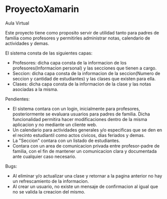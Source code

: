 # ProyectoXamarin

Aula Virtual

Este proyecto tiene como proposito servir de utilidad tanto para padres de familia como profesores y permitirles administrar notas, calendario de actividades y demas.

El sistema consta de las siguientes capas:
- Profesores: dicha capa consta de la informacion de los profesores(Informacion personal) y las secciones que tienen a cargo.
- Seccion: dicha capa consta de la informacion de la seccion(Numero de seccion y cantidad de estudiantes) y las clases que existen para ella.
- Clases: dicha capa consta de la informacion de la clase y las notas asociadas a la misma.

Pendientes:

- El sistema contara con un login, inicialmente para profesores, posteriormente se evaluara usuarios para padres de familia. Dicha funcionalidad permitira hacer modificaciones dentro de la misma aplicacion y no mediante un cliente web.
- Un calendario para actividades generales y/o especificas que se den en el recinto estudiantil como actos civicos, dias feriados y demas.
- La "Seccion" contara con un listado de estudiantes.
- Contara con un area de comunicacion privada entre profesor-padre de familia, con el fin de mantener un comunicacion clara y documentada ante cualquier caso necesario.

Bugs:

- Al eliminar y/o actualizar una clase y retornar a la pagina anterior no hay un refrescamiento de la informacion.
- Al crear un usuario, no existe un mensaje de confirmacion al igual que no se valida la creacion del mismo.
